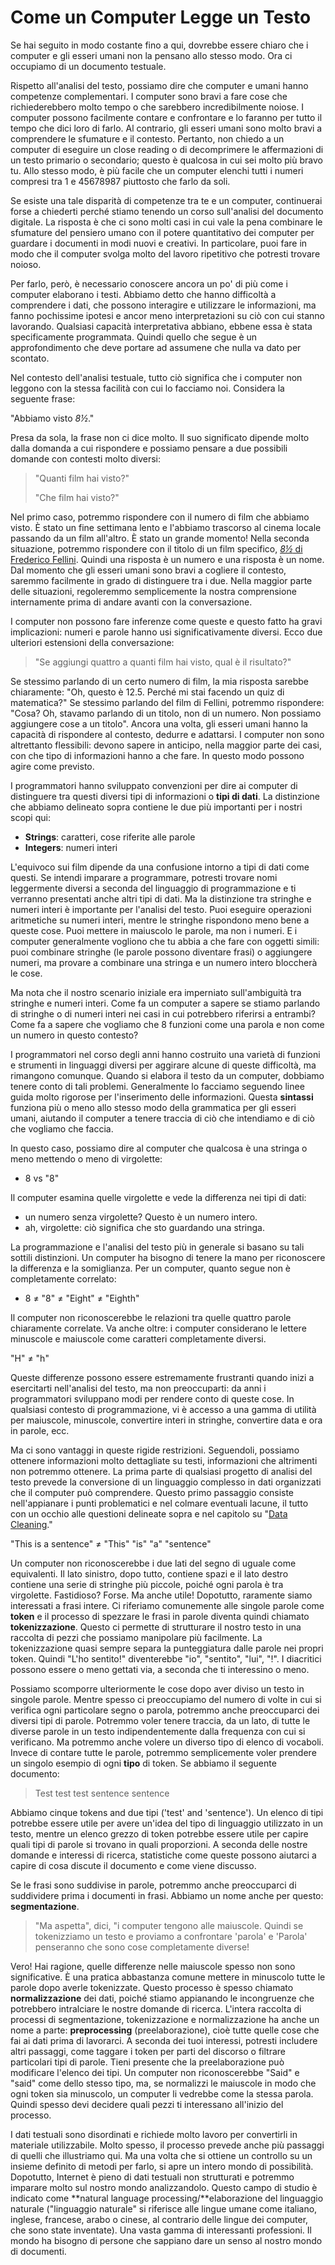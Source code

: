 # Come un Computer Legge un Testo

Se hai seguito in modo costante fino a qui, dovrebbe essere chiaro che i computer e gli esseri umani non la pensano allo stesso modo. Ora ci occupiamo di un documento testuale.

Rispetto all'analisi del testo, possiamo dire che computer e umani hanno competenze complementari. I computer sono bravi a fare cose che richiederebbero molto tempo o che sarebbero incredibilmente noiose. I computer possono facilmente contare e confrontare e lo faranno per tutto il tempo che dici loro di farlo. Al contrario, gli esseri umani sono molto bravi a comprendere le sfumature e il contesto. Pertanto, non chiedo a un computer di eseguire un close reading  o di decomprimere le affermazioni di un testo primario o secondario; questo è qualcosa in cui sei molto più bravo tu. Allo stesso modo, è più facile che un computer elenchi tutti i numeri compresi tra 1 e 45678987 piuttosto che farlo da soli.

Se esiste una tale disparità di competenze tra te e un computer, continuerai forse a chiederti perché stiamo tenendo un corso sull'analisi del documento digitale. La risposta è che ci sono molti casi in cui vale la pena combinare le sfumature del pensiero umano con il potere quantitativo dei computer per guardare i documenti in modi nuovi e creativi. In particolare, puoi fare in modo che il computer svolga molto del lavoro ripetitivo che potresti trovare noioso.&#x20;

Per farlo, però, è necessario conoscere ancora un po' di più come i computer elaborano i testi. Abbiamo detto che hanno difficoltà a comprendere i dati, che possono interagire e utilizzare le informazioni, ma fanno pochissime ipotesi e ancor meno interpretazioni su ciò con cui stanno lavorando. Qualsiasi capacità interpretativa abbiano, ebbene essa è stata specificamente programmata. Quindi quello che segue è un approfondimento  che deve portare ad assumene che nulla va dato per scontato.

Nel contesto dell'analisi testuale, tutto ciò significa che i computer non leggono con la stessa facilità con cui lo facciamo noi. Considera la seguente frase:

"Abbiamo visto _8½_."

Presa da sola, la frase non ci dice molto. Il suo significato dipende molto dalla domanda a cui  rispondere e possiamo pensare a due possibili domande con contesti molto diversi:

> "Quanti film hai visto?"
>
> "Che film hai visto?"

Nel primo caso, potremmo rispondere con il numero di film che abbiamo visto. È stato un fine settimana lento e l'abbiamo trascorso al cinema locale passando da un film all'altro. È stato un grande momento! Nella seconda situazione, potremmo rispondere con il titolo di un film specifico, [_8½_ di Frederico Fellini](https://en.wikipedia.org/wiki/8%C2%BD). Quindi una risposta è un numero e una risposta è un nome. Dal momento che gli esseri umani sono bravi a cogliere il contesto, saremmo facilmente in grado di distinguere tra i due. Nella maggior parte delle situazioni, regoleremmo semplicemente la nostra comprensione internamente prima di andare avanti con la conversazione.

I computer non possono fare inferenze come queste e questo fatto ha gravi implicazioni: numeri e parole hanno usi significativamente diversi. Ecco due ulteriori estensioni della conversazione:

> "Se aggiungi quattro a quanti film hai visto, qual è il risultato?"

Se stessimo parlando di un certo numero di film, la mia risposta sarebbe chiaramente: "Oh, questo è 12.5. Perché mi stai facendo un quiz di matematica?" Se stessimo parlando del film di Fellini, potremmo rispondere: "Cosa? Oh, stavamo parlando di un titolo, non di un numero. Non possiamo aggiungere cose a un titolo". Ancora una volta, gli esseri umani hanno la capacità di rispondere al contesto, dedurre e adattarsi. I computer non sono altrettanto flessibili: devono sapere in anticipo, nella maggior parte dei casi, con che tipo di informazioni hanno a che fare. In questo modo possono agire come previsto.

I programmatori hanno sviluppato convenzioni per dire ai computer di distinguere tra questi diversi tipi di informazioni o **tipi di dati**. La distinzione che abbiamo delineato sopra contiene le due più importanti per i nostri scopi qui:

* **Strings**: caratteri, cose riferite alle parole
* **Integers**: numeri interi

L'equivoco sui film dipende da una confusione intorno a tipi di dati come questi. Se intendi imparare a programmare, potresti trovare nomi leggermente diversi a seconda del linguaggio di programmazione e ti verranno presentati anche altri tipi di dati. Ma la distinzione tra stringhe e numeri interi è importante per l'analisi del testo. Puoi eseguire operazioni aritmetiche su numeri interi, mentre le stringhe rispondono meno bene a queste cose. Puoi mettere in maiuscolo le parole, ma non i numeri. E i computer generalmente vogliono che tu abbia a che fare con oggetti simili: puoi combinare stringhe (le parole possono diventare frasi) o aggiungere numeri, ma provare a combinare una stringa e un numero intero bloccherà le cose.

Ma nota che il nostro scenario iniziale era imperniato sull'ambiguità tra stringhe e numeri interi. Come fa un computer a sapere se stiamo parlando di stringhe o di numeri interi nei casi in cui potrebbero riferirsi a entrambi? Come fa a sapere che vogliamo che 8 funzioni come una parola e non come un numero in questo contesto?

I programmatori nel corso degli anni hanno costruito una varietà di funzioni e strumenti in linguaggi diversi per aggirare alcune di queste difficoltà, ma rimangono comunque. Quando si elabora il testo da un computer, dobbiamo tenere conto di tali problemi. Generalmente lo facciamo seguendo linee guida molto rigorose per l'inserimento delle informazioni. Questa **sintassi** funziona più o meno allo stesso modo della grammatica per gli esseri umani, aiutando il computer a tenere traccia di ciò che intendiamo e di ciò che vogliamo che faccia.

In questo caso, possiamo dire al computer che qualcosa è una stringa o meno mettendo o meno di virgolette:

* 8 vs "8"

Il computer esamina quelle virgolette e vede la differenza nei tipi di dati:&#x20;

* un numero senza virgolette? Questo è un numero intero.
* ah, virgolette: ciò significa che sto guardando una stringa.

La programmazione e l'analisi del testo più in generale si basano su tali sottili distinzioni. Un computer ha bisogno di tenere la mano per riconoscere la differenza e la somiglianza. Per un computer, quanto segue non è completamente correlato:

* 8 ≠ "8" ≠ "Eight" ≠ "Eighth"

Il computer non riconoscerebbe le relazioni tra quelle quattro parole chiaramente correlate. Va anche oltre: i computer considerano le lettere minuscole e maiuscole come caratteri completamente diversi.

"H" ≠ "h"

Queste differenze possono essere estremamente frustranti quando inizi a esercitarti nell'analisi del testo, ma non preoccuparti: da anni i programmatori sviluppano modi per rendere conto di queste cose. In qualsiasi contesto di programmazione, vi è accesso a una gamma di utilità per maiuscole, minuscole, convertire interi in stringhe, convertire data e ora in parole, ecc.&#x20;

Ma ci sono vantaggi in queste rigide restrizioni. Seguendoli, possiamo ottenere informazioni molto dettagliate su testi, informazioni che altrimenti non potremmo ottenere. La prima parte di qualsiasi progetto di analisi del testo prevede la conversione di un linguaggio complesso in dati organizzati che il computer può comprendere. Questo primo passaggio consiste nell'appianare i punti problematici e nel colmare eventuali lacune, il tutto con un occhio alle questioni delineate sopra e nel capitolo su "[Data Cleaning](../data-cleaning.md)."

"This is a sentence" ≠ "This" "is" "a" "sentence"

Un computer non riconoscerebbe i due lati del segno di uguale come equivalenti. Il lato sinistro, dopo tutto, contiene spazi e il lato destro contiene una serie di stringhe più piccole, poiché ogni parola è tra virgolette. Fastidioso? Forse. Ma anche utile! Dopotutto, raramente siamo interessati a frasi intere. Ci riferiamo comunemente alle singole parole come **token** e il processo di spezzare le frasi in parole diventa quindi chiamato **tokenizzazione**. Questo ci permette di strutturare il nostro testo in una raccolta di pezzi che possiamo manipolare più facilmente. La tokenizzazione quasi sempre separa la punteggiatura dalle parole nei propri token. Quindi "L'ho sentito!" diventerebbe "io", "sentito", "lui", "!". I diacritici possono essere o meno gettati via, a seconda che ti interessino o meno.

Possiamo scomporre ulteriormente le cose dopo aver diviso un testo in singole parole. Mentre spesso ci preoccupiamo del numero di volte in cui si verifica ogni particolare segno o parola, potremmo anche preoccuparci dei diversi tipi di parole. Potremmo voler tenere traccia, da un lato, di tutte le diverse parole in un testo indipendentemente dalla frequenza con cui si verificano. Ma potremmo anche volere un diverso tipo di elenco di vocaboli. Invece di contare tutte le parole, potremmo semplicemente voler prendere un singolo esempio di ogni **tipo** di token. Se abbiamo il seguente documento:

> Test test test sentence sentence

Abbiamo cinque tokens and due tipi ('test' and 'sentence'). Un elenco di tipi potrebbe essere utile per avere un'idea del tipo di linguaggio utilizzato in un testo, mentre un elenco grezzo di token potrebbe essere utile per capire quali tipi di parole si trovano in quali proporzioni. A seconda delle nostre domande e interessi di ricerca, statistiche come queste possono aiutarci a capire di cosa discute il documento e come viene discusso.

Se le frasi sono suddivise in parole, potremmo anche preoccuparci di suddividere prima i documenti in frasi. Abbiamo un nome anche per questo: **segmentazione**.

> "Ma aspetta", dici, "i computer tengono alle maiuscole. Quindi se tokenizziamo un testo e proviamo a confrontare 'parola' e 'Parola' penseranno che sono cose completamente diverse!&#x20;

Vero! Hai ragione, quelle differenze nelle maiuscole spesso non sono significative. È una pratica abbastanza comune mettere in minuscolo tutte le parole dopo averle tokenizzate. Questo processo è spesso chiamato **normalizzazione** dei dati, poiché stiamo appianando le incongruenze che potrebbero intralciare le nostre domande di ricerca. L'intera raccolta di processi di segmentazione, tokenizzazione e normalizzazione ha anche un nome a parte: **preprocessing** (preelaborazione), cioè tutte quelle cose che fai ai dati prima di lavorarci. A seconda dei tuoi interessi, potresti includere altri passaggi, come taggare i token per parti del discorso o filtrare particolari tipi di parole. Tieni presente che la preelaborazione può modificare l'elenco dei tipi. Un computer non riconoscerebbe "Said" e "said" come dello stesso tipo, ma, se normalizzi le maiuscole in modo che ogni token sia minuscolo, un computer li vedrebbe come la stessa parola. Quindi spesso devi decidere quali pezzi ti interessano all'inizio del processo.

I dati testuali sono disordinati e richiede molto lavoro per convertirli in materiale utilizzabile. Molto spesso, il processo prevede anche più passaggi di quelli che illustriamo qui. Ma una volta che si ottiene un controllo su un insieme definito di metodi per farlo, si apre un intero mondo di possibilità. Dopotutto, Internet è pieno di dati testuali non strutturati e potremmo imparare molto sul nostro mondo analizzandolo. Questo campo di studio è indicato come **natural language processing/**elaborazione del linguaggio naturale ("linguaggio naturale" si riferisce alle lingue umane come italiano, inglese, francese, arabo o cinese, al contrario delle lingue dei computer, che sono state inventate). Una vasta gamma di interessanti professioni. Il mondo ha bisogno di persone che sappiano dare un senso al nostro mondo di documenti.&#x20;
